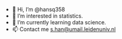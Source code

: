 - 👋 Hi, I’m @hansq358
- 👀 I’m interested in statistics.
- 🌱 I’m currently learning data science.
- 📫 Contact me s.han@umail.leidenuniv.nl

<!---
hansq358/hansq358 is a ✨ special ✨ repository because its `README.md` (this file) appears on your GitHub profile.
You can click the Preview link to take a look at your changes.
--->
